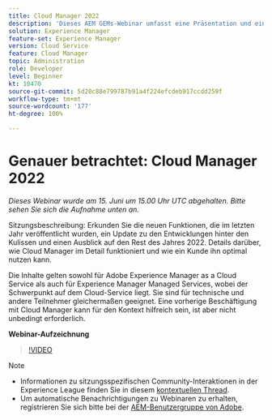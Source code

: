 ```yaml
---
title: Cloud Manager 2022
description: 'Dieses AEM GEMs-Webinar umfasst eine Präsentation und eine Demo zu folgenden Themen: Entdecken Sie die neuen Funktionen, die im letzten Jahr veröffentlicht wurden, ein Update zu... (Beschreibungen sollten zwischen 60 und 160 Zeichen lang sein)'
solution: Experience Manager
feature-set: Experience Manager
version: Cloud Service
feature: Cloud Manager
topic: Administration
role: Developer
level: Beginner
kt: 10470
source-git-commit: 5d20c88e799787b91a4f224efcdeb917ccdd259f
workflow-type: tm+mt
source-wordcount: '177'
ht-degree: 100%

---
```


# Genauer betrachtet: Cloud Manager 2022

*Dieses Webinar wurde am 15. Juni um 15.00 Uhr UTC abgehalten. Bitte sehen Sie sich die Aufnahme unten an.*

Sitzungsbeschreibung:
Erkunden Sie die neuen Funktionen, die im letzten Jahr veröffentlicht wurden, ein Update zu den Entwicklungen hinter den Kulissen und einen Ausblick auf den Rest des Jahres 2022. Details darüber, wie Cloud Manager im Detail funktioniert und wie ein Kunde ihn optimal nutzen kann.

Die Inhalte gelten sowohl für Adobe Experience Manager as a Cloud Service als auch für Experience Manager Managed Services, wobei der Schwerpunkt auf dem Cloud-Service liegt. Sie sind für technische und andere Teilnehmer gleichermaßen geeignet. Eine vorherige Beschäftigung mit Cloud Manager kann für den Kontext hilfreich sein, ist aber nicht unbedingt erforderlich.

**Webinar-Aufzeichnung**

>[!VIDEO](https://video.tv.adobe.com/v/343876)

>[!NOTE]
>
>* Informationen zu sitzungsspezifischen Community-Interaktionen in der Experience League finden Sie in diesem [kontextuellen Thread](https://adobe.ly/3O0rdzd).
>* Um automatische Benachrichtigungen zu Webinaren zu erhalten, registrieren Sie sich bitte bei der [AEM-Benutzergruppe von Adobe](https://aem-augs.adobe.com/).

